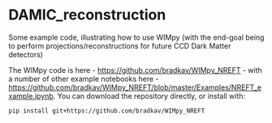 # DAMIC_reconstruction
Some example code, illustrating how to use WIMpy (with the end-goal being to perform projections/reconstructions for future CCD Dark Matter detectors)

The WIMpy code is here - https://github.com/bradkav/WIMpy_NREFT - with a number of other example notebooks here - https://github.com/bradkav/WIMpy_NREFT/blob/master/Examples/NREFT_example.ipynb. You can download the repository directly, or install with:

```bash
pip install git+https://github.com/bradkav/WIMpy_NREFT
```
